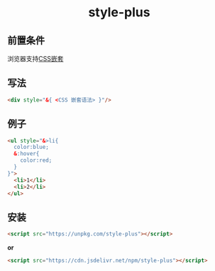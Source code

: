 <h1>
  <p align=center>
    style-plus
  </p>
</h1>

## 前置条件
浏览器支持[CSS嵌套](https://developer.mozilla.org/zh-CN/docs/Web/CSS/CSS_nesting/Using_CSS_nesting)

## 写法
```html
<div style="&{ <CSS 嵌套语法> }"/>
```

## 例子
```html
<ul style="&>li{ 
  color:blue;
  &:hover{
    color:red;
  }
}">
  <li>1</li>
  <li>2</li>
</ul>
```

## 安装

```html
<script src="https://unpkg.com/style-plus"></script>
```
**or**
```html
<script src="https://cdn.jsdelivr.net/npm/style-plus"></script>
```
